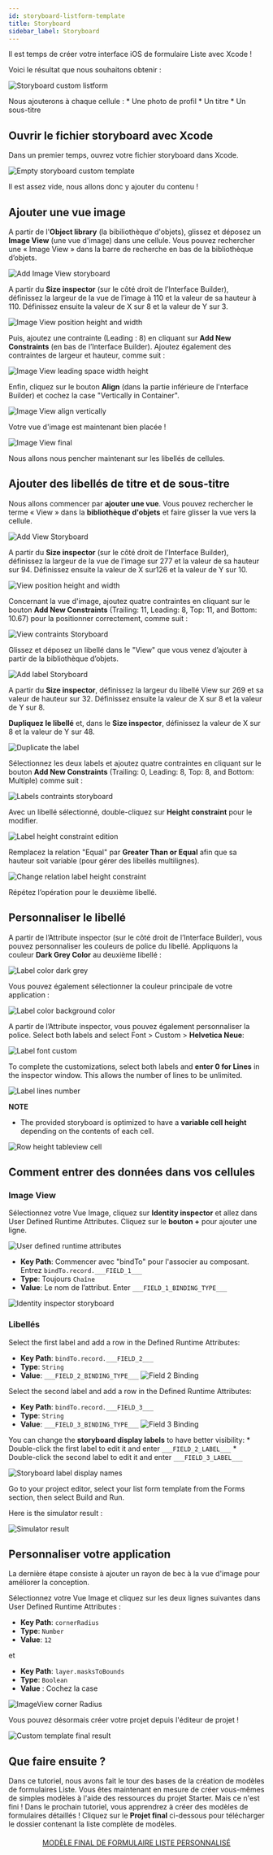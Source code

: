 ```yaml
---
id: storyboard-listform-template
title: Storyboard
sidebar_label: Storyboard
---
```

Il est temps de créer votre interface iOS de formulaire Liste avec Xcode !

Voici le résultat que nous souhaitons obtenir :

![Storyboard custom listform](assets/custom-listform/storyboard-custom-listform.png)

Nous ajouterons à chaque cellule : * Une photo de profil * Un titre * Un sous-titre

## Ouvrir le fichier storyboard avec Xcode

Dans un premier temps, ouvrez votre fichier storyboard dans Xcode.

![Empty storyboard custom template](assets/custom-listform/empty-storyboard-custom-template.png)

Il est assez vide, nous allons donc y ajouter du contenu !

## Ajouter une vue image

A partir de l'**Object library** (la bibiliothèque d'objets), glissez et déposez un **Image View** (une vue d'image) dans une cellule. Vous pouvez rechercher une « Image View » dans la barre de recherche en bas de la bibliothèque d’objets.

![Add Image View storyboard](assets/custom-listform/add-imageview-storyboard.png)

A partir du **Size inspector** (sur le côté droit de l’Interface Builder), définissez la largeur de la vue de l’image à 110 et la valeur de sa hauteur à 110. Définissez ensuite la valeur de X sur 8 et la valeur de Y sur 3.

![Image View position height and width](assets/custom-listform/imageview-position-height-width.png)

Puis, ajoutez une contrainte (Leading : 8) en cliquant sur **Add New Constraints** (en bas de l’Interface Builder). Ajoutez également des contraintes de largeur et hauteur, comme suit :

![Image View leading space width height](assets/custom-listform/imageview-leading-space-width-height.png)

Enfin, cliquez sur le bouton **Align** (dans la partie inférieure de l'nterface Builder) et cochez la case "Vertically in Container".

![Image View align vertically](assets/custom-listform/imageview-align-vertically.png)

Votre vue d'image est maintenant bien placée !

![Image View final](assets/custom-listform/imageview-final.png)

Nous allons nous pencher maintenant sur les libellés de cellules.

## Ajouter des libellés de titre et de sous-titre

Nous allons commencer par **ajouter une vue**. Vous pouvez rechercher le terme « View » dans la **bibliothèque d'objets** et faire glisser la vue vers la cellule.

![Add View Storyboard](assets/custom-listform/add-view-storyboard.png)

A partir du **Size inspector** (sur le côté droit de l’Interface Builder), définissez la largeur de la vue de l’image sur 277 et la valeur de sa hauteur sur 94. Définissez ensuite la valeur de X sur126 et la valeur de Y sur 10.

![View position height and width](assets/custom-listform/view-position-height-width.png)

Concernant la vue d'image, ajoutez quatre contraintes en cliquant sur le bouton **Add New Constraints** (Trailing: 11, Leading: 8, Top: 11, and Bottom: 10.67) pour la positionner correctement, comme suit :

![View contraints Storyboard](assets/custom-listform/view-constraints-storyboard.png)

Glissez et déposez un libellé dans le "View" que vous venez d’ajouter à partir de la bibliothèque d’objets.

![Add label Storyboard](assets/custom-listform/add-label-storyboard.png)

A partir du **Size inspector**, définissez la largeur du libellé View sur 269 et sa valeur de hauteur sur 32. Définissez ensuite la valeur de X sur 8 et la valeur de Y sur 8.

**Dupliquez le libellé** et, dans le **Size inspector**, définissez la valeur de X sur 8 et la valeur de Y sur 48.

![Duplicate the label](assets/custom-listform/duplicated-label-storyboard.png)

Sélectionnez les deux labels et ajoutez quatre contraintes en cliquant sur le bouton **Add New Constraints** (Trailing: 0, Leading: 8, Top: 8, and Bottom: Multiple) comme suit :

![Labels contraints storyboard](assets/custom-listform/labels-contraints-storyboard.png)

Avec un libellé sélectionné, double-cliquez sur **Height constraint** pour le modifier.

![Label height constraint edition](assets/custom-listform/label-height-constraint-edition.png)

Remplacez la relation "Equal" par **Greater Than or Equal** afin que sa hauteur soit variable (pour gérer des libellés multilignes).

![Change relation label height constraint](assets/custom-listform/change-relation-label-height-constraint.png)

Répétez l’opération pour le deuxième libellé.

## Personnaliser le libellé

A partir de l’Attribute inspector (sur le côté droit de l’Interface Builder), vous pouvez personnaliser les couleurs de police du libellé. Appliquons la couleur **Dark Grey Color** au deuxième libellé :

![Label color dark grey](assets/custom-listform/label-color-dark-grey.png)

Vous pouvez également sélectionner la couleur principale de votre application :

![Label color background color](assets/custom-listform/label-color-background-color.png)

A partir de l’Attribute inspector, vous pouvez également personnaliser la police. Select both labels and select Font > Custom > **Helvetica Neue**:

![Label font custom](assets/custom-listform/label-font-custom.png)

To complete the customizations, select both labels and **enter 0 for Lines** in the inspector window. This allows the number of lines to be unlimited.

![Label lines number](assets/custom-listform/label-lines-number.png)<div class = "tips"> 

**NOTE**

* The provided storyboard is optimized to have a **variable cell height** depending on the contents of each cell.

![Row height tableview cell](assets/custom-listform/row-height-tableview-cell.png)</div> 

## Comment entrer des données dans vos cellules

### Image View

Sélectionnez votre Vue Image, cliquez sur **Identity inspector** et allez dans User Defined Runtime Attributes. Cliquez sur le **bouton +** pour ajouter une ligne.

![User defined runtime attributes](assets/custom-listform/user-defined-runtime-attributes.png)

* **Key Path**: Commencer avec "bindTo" pour l'associer au composant. Entrez ```bindTo.record.___FIELD_1___```
* **Type**: Toujours ```Chaîne``` 
* **Value**: Le nom de l’attribut. Enter ```___FIELD_1_BINDING_TYPE___```

![Identity inspector storyboard](assets/custom-listform/identity-inspector-storyboard.png)

### Libellés

Select the first label and add a row in the Defined Runtime Attributes:

* **Key Path**: ```bindTo.record.___FIELD_2___```
* **Type**: ```String``` 
* **Value**: ```___FIELD_2_BINDING_TYPE___``` ![Field 2 Binding](assets/custom-listform/field-2-binding.png)

Select the second label and add a row in the Defined Runtime Attributes:

* **Key Path**: ```bindTo.record.___FIELD_3___```
* **Type**: ```String``` 
* **Value**: ```___FIELD_3_BINDING_TYPE___``` ![Field 3 Binding](assets/custom-listform/field-3-binding.png)

You can change the **storyboard display labels** to have better visibility: * Double-click the first label to edit it and enter ```___FIELD_2_LABEL___``` * Double-click the second label to edit it and enter ```___FIELD_3_LABEL___```

![Storyboard label display names](assets/custom-listform/storyboard-label-display-name.png)

Go to your project editor, select your list form template from the Forms section, then select Build and Run.

Here is the simulator result :

![Simulator result](assets/custom-listform/simulator-result.png)

## Personnaliser votre application

La dernière étape consiste à ajouter un rayon de bec à la vue d'image pour améliorer la conception.

Sélectionnez votre Vue Image et cliquez sur les deux lignes suivantes dans User Defined Runtime Attributes :

* **Key Path**: ```cornerRadius```
* **Type**: ```Number``` 
* **Value**: ```12```

et

* **Key Path**: ```layer.masksToBounds```
* **Type**: ```Boolean``` 
* **Value** : Cochez la case

![ImageView corner Radius](assets/custom-listform/imageview-corner-radius.png)

Vous pouvez désormais créer votre projet depuis l'éditeur de projet !

![Custom template final result](assets/custom-listform/custom-template-final-result.png)

## Que faire ensuite ?

Dans ce tutoriel, nous avons fait le tour des bases de la création de modèles de formulaires Liste. Vous êtes maintenant en mesure de créer vous-mêmes de simples modèles à l'aide des ressources du projet Starter. Mais ce n'est fini ! Dans le prochain tutoriel, vous apprendrez à créer des modèles de formulaires détaillés ! Cliquez sur le **Projet final** ci-dessous pour télécharger le dossier contenant la liste complète de modèles.

<div style="text-align: center; margin-top: 20px">
  <p>
    

<a class="button"
href="../assets/custom-listform/CustomListFormFinalTemplate.zip">MODÈLE FINAL DE FORMULAIRE LISTE PERSONNALISÉ</a>

  </p>
</div>